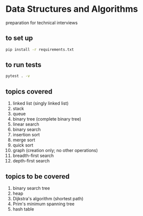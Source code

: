# Data Structures and Algorithms

preparation for technical interviews

## to set up

```bash
pip install -r requirements.txt
```

## to run tests

```bash
pytest . -v
```

## topics covered

1. linked list (singly linked list)
2. stack
3. queue
4. binary tree (complete binary tree)
5. linear search
6. binary search
7. insertion sort
8. merge sort
9. quick sort
10. graph (creation only; no other operations)
11. breadth-first search
12. depth-first search

## topics to be covered

1. binary search tree
2. heap
7. Dijkstra's algorithm (shortest path)
8. Prim's minimum spanning tree
9. hash table
